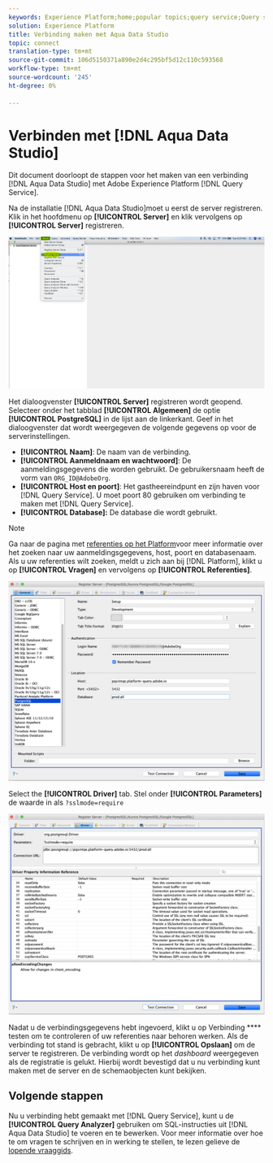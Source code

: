 ```yaml
---
keywords: Experience Platform;home;popular topics;query service;Query service;Aqua Data Studio;Aqua data studio;connect to query service;
solution: Experience Platform
title: Verbinding maken met Aqua Data Studio
topic: connect
translation-type: tm+mt
source-git-commit: 106d5150371a890e2d4c295bf5d12c110c593568
workflow-type: tm+mt
source-wordcount: '245'
ht-degree: 0%

---
```



# Verbinden met [!DNL Aqua Data Studio]

Dit document doorloopt de stappen voor het maken van een verbinding [!DNL Aqua Data Studio] met Adobe Experience Platform [!DNL Query Service].

Na de installatie [!DNL Aqua Data Studio]moet u eerst de server registreren. Klik in het hoofdmenu op **[!UICONTROL Server]** en klik vervolgens op **[!UICONTROL Server]** registreren.

![](../images/clients/aqua-data-studio/register-server.png)

Het dialoogvenster **[!UICONTROL Server]** registreren wordt geopend. Selecteer onder het tabblad **[!UICONTROL Algemeen]** de optie **[!UICONTROL PostgreSQL]** in de lijst aan de linkerkant. Geef in het dialoogvenster dat wordt weergegeven de volgende gegevens op voor de serverinstellingen.

- **[!UICONTROL Naam]**: De naam van de verbinding.
- **[!UICONTROL Aanmeldnaam en wachtwoord]**: De aanmeldingsgegevens die worden gebruikt. De gebruikersnaam heeft de vorm van `ORG_ID@AdobeOrg`.
- **[!UICONTROL Host en poort]**: Het gastheereindpunt en zijn haven voor [!DNL Query Service]. U moet poort 80 gebruiken om verbinding te maken met [!DNL Query Service].
- **[!UICONTROL Database]:** De database die wordt gebruikt.

>[!NOTE]
>
>Ga naar de pagina met [referenties op het Platform](https://platform.adobe.com/query/configuration)voor meer informatie over het zoeken naar uw aanmeldingsgegevens, host, poort en databasenaam. Als u uw referenties wilt zoeken, meldt u zich aan bij [!DNL Platform], klikt u op **[!UICONTROL Vragen]** en vervolgens op **[!UICONTROL Referenties]**.

![](../images/clients/aqua-data-studio/register-server-general-tab.png)

Select the **[!UICONTROL Driver]** tab. Stel onder **[!UICONTROL Parameters]** de waarde in als `?sslmode=require`

![](../images/clients/aqua-data-studio/register-server-driver-tab.png)

Nadat u de verbindingsgegevens hebt ingevoerd, klikt u op Verbinding **** testen om te controleren of uw referenties naar behoren werken. Als de verbinding tot stand is gebracht, klikt u op **[!UICONTROL Opslaan]** om de server te registreren. De verbinding wordt op het *dashboard* weergegeven als de registratie is gelukt. Hierbij wordt bevestigd dat u nu verbinding kunt maken met de server en de schemaobjecten kunt bekijken.

## Volgende stappen

Nu u verbinding hebt gemaakt met [!DNL Query Service], kunt u de **[!UICONTROL Query Analyzer]** gebruiken om SQL-instructies uit [!DNL Aqua Data Studio] te voeren en te bewerken. Voor meer informatie over hoe te om vragen te schrijven en in werking te stellen, te lezen gelieve de [lopende vraaggids](../creating-queries/creating-queries.md).